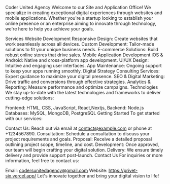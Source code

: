 Coder United Agency
Welcome to our Site and Application Office! We specialize in creating exceptional digital experiences through websites and mobile applications. Whether you're a startup looking to establish your online presence or an enterprise aiming to innovate through technology, we're here to help you achieve your goals.

Services
Website Development
Responsive Design: Create websites that work seamlessly across all devices.
Custom Development: Tailor-made solutions to fit your unique business needs.
E-commerce Solutions: Build robust online stores that drive sales.
Mobile Application Development
iOS & Android: Native and cross-platform app development.
UI/UX Design: Intuitive and engaging user interfaces.
App Maintenance: Ongoing support to keep your apps running smoothly.
Digital Strategy
Consulting Services: Expert guidance to maximize your digital presence.
SEO & Digital Marketing: Drive traffic and conversions through effective strategies.
Analytics & Reporting: Measure performance and optimize campaigns.
Technologies
We stay up-to-date with the latest technologies and frameworks to deliver cutting-edge solutions:

Frontend: HTML, CSS, JavaScript, React,Nextjs,
Backend: Node.js
Databases: MySQL, MongoDB, PostgreSQL
Getting Started
To get started with our services:

Contact Us: Reach out via email at contact@example.com or phone at +1234567890.
Consultation: Schedule a consultation to discuss your project requirements and goals.
Proposal: Receive a detailed proposal outlining project scope, timeline, and cost.
Development: Once approved, our team will begin crafting your digital solution.
Delivery: We ensure timely delivery and provide support post-launch.
Contact Us
For inquiries or more information, feel free to contact us:

Email: codersunitedagency@gmail.com
Website: https://privet-six.vercel.app/
Let's innovate together and bring your digital vision to life!